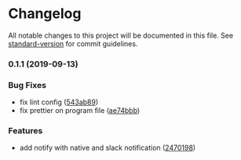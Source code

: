 # Changelog

All notable changes to this project will be documented in this file. See [standard-version](https://github.com/conventional-changelog/standard-version) for commit guidelines.

### 0.1.1 (2019-09-13)


### Bug Fixes

* fix lint config ([543ab89](https://github.com/friedrith/notify/commit/543ab89))
* fix prettier on program file ([ae74bbb](https://github.com/friedrith/notify/commit/ae74bbb))


### Features

* add notify with native and slack notification ([2470198](https://github.com/friedrith/notify/commit/2470198))
